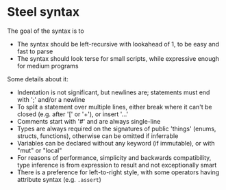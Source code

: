 
# Steel syntax

The goal of the syntax is to 

* The syntax should be left-recursive with lookahead of 1, to be easy and fast to parse
* The syntax should look terse for small scripts, while expressive enough for medium programs

Some details about it:

* Indentation is not significant, but newlines are; statements must end with ';' and/or a newline
* To split a statement over multiple lines, either break where it can't be closed (e.g. after '[' or '+'), or insert '...'
* Comments start with '#' and are always single-line
* Types are always required on the signatures of public 'things' (enums, structs, functions), otherwise can be omitted if inferrable
* Variables can be declared without any keyword (if immutable), or with "mut" or "local"
* For reasons of performance, simplicity and backwards compatibility, type inference is from expression to result and not exceptionally smart 
* There is a preference for left-to-right style, with some operators having attribute syntax (e.g. `.assert`)
